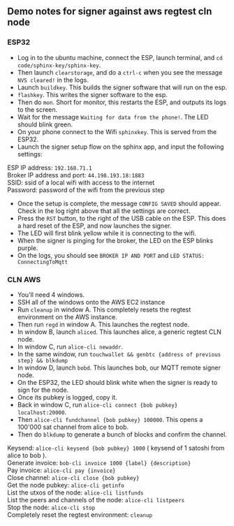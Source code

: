 ## Demo notes for signer against aws regtest cln node

### ESP32

- Log in to the ubuntu machine, connect the ESP, launch terminal, and `cd code/sphinx-key/sphinx-key`.
- Then launch `clearstorage`, and do a `ctrl-c` when you see the message `NVS cleared!` in the logs.
- Launch `buildkey`. This builds the signer software that will run on the esp.
- `flashkey`. This writes the signer software to the esp.
- Then do `mon`. Short for monitor, this restarts the ESP, and outputs its logs to the screen.
- Wait for the message `Waiting for data from the phone!`. The LED should blink green.
- On your phone connect to the Wifi `sphinxkey`. This is served from the ESP32.
- Launch the signer setup flow on the sphinx app, and input the following settings:

ESP IP address: `192.168.71.1`\
Broker IP address and port: `44.198.193.18:1883`\
SSID: ssid of a local wifi with access to the internet\
Password: password of the wifi from the previous step

- Once the setup is complete, the message `CONFIG SAVED` should appear. Check in the log right above that all the settings are correct.
- Press the `RST` button, to the right of the USB cable on the ESP. This does a hard reset of the ESP, and now launches the signer.
- The LED will first blink yellow while it is connecting to the wifi.
- When the signer is pinging for the broker, the LED on the ESP blinks purple.
- On the logs, you should see `BROKER IP AND PORT` and `LED STATUS: ConnectingToMqtt`

### CLN AWS

- You'll need 4 windows.
- SSH all of the windows onto the AWS EC2 instance
- Run `cleanup` in window A. This completely resets the regtest environment on the AWS instance.
- Then run `regd` in window A. This launches the regtest node.
- In window B, launch `aliced`. This launches alice, a generic regtest CLN node.
- In window C, run `alice-cli newaddr`.
- In the same window, run `touchwallet && genbtc {address of previous step} && blkdump`
- In window D, launch `bobd`. This launches bob, our MQTT remote signer node.
- On the ESP32, the LED should blink white when the signer is ready to sign for the node.
- Once its pubkey is logged, copy it.
- Back in window C, run `alice-cli connect {bob pubkey} localhost:20000`.
- Then `alice-cli fundchannel {bob pubkey} 100000`. This opens a 100'000 sat channel from alice to bob.
- Then do `blkdump` to generate a bunch of blocks and confirm the channel.

Keysend: `alice-cli keysend {bob pubkey} 1000` ( keysend of 1 satoshi from alice to bob ).\
Generate invoice: `bob-cli invoice 1000 {label} {description}`\
Pay invoice: `alice-cli pay {invoice}`\
Close channel: `alice-cli close {bob pubkey}`\
Get the node pubkey: `alice-cli getinfo`\
List the utxos of the node: `alice-cli listfunds`\
List the peers and channels of the node: `alice-cli listpeers`\
Stop the node: `alice-cli stop`\
Completely reset the regtest environment: `cleanup`
